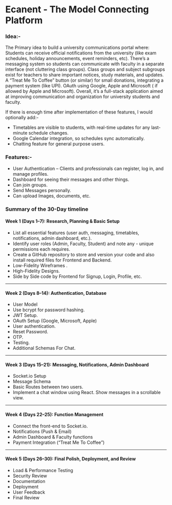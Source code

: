 # Ecanent - The Model Connecting Platform

### Idea:-

The Primary idea to build a university communications portal where:
Students can receive official notifications from the university (like exam schedules, holiday announcements, event reminders, etc).
There’s a messaging system so students can communicate with faculty in a separate interface (not cluttering class groups).
Class groups and subject subgroups exist for teachers to share important notices, study materials, and updates.
A “Treat Me To Coffee” button (or similar) for small donations, integrating a payment system (like UPI).
OAuth using Google, Apple  and Microsoft ( if allowed by Apple and Microsoft).
Overall, it’s a full-stack application aimed at improving communication and organization for university students and faculty.

If there is enough time after implementation of these features, I would optionally add:-


 - Timetables are visible to students, with real-time updates for any last-minute schedule changes.
 - Google Calendar integration, so schedules sync automatically.
 - Chatting feature for general purpose users.

### Features:-
- User Authentication – Clients and professionals can register, log in, and manage profiles.
- Dashboard for seeing their messages and other things.
- Can join groups.
- Send Messages personally.
- Can upload Images, documents, etc.




### Summary of the 30-Day timeline
#### Week 1 (Days 1–7): Research, Planning & Basic Setup
- List all essential features (user auth, messaging, timetables, notifications, admin dashboard, etc.).
- Identify user roles (Admin, Faculty, Student) and note any - unique permissions each requires.
- Create a GitHub repository to store and version your code and also install required files for Frontend and Backend.
- Low-Fidelity Wireframes .
- High-Fidelity Designs.
- Side by Side code by Frontend for Signup, Login, Profile, etc.

---

#### Week 2 (Days 8–14): Authentication, Database
- User Model
- Use bcrypt for password hashing.
- JWT Setup.
- OAuth Setup (Google, Microsoft, Apple)
- User authentication.
- Reset Password.
- OTP.
- Testing.
- Additional Schemas For Chat.

---

#### Week 3 (Days 15–21): Messaging, Notifications, Admin Dashboard
- Socket.io Setup
- Message Schema
- Basic Routes between two users.
- Implement a chat window using React. Show messages in a scrollable view.

---

#### Week 4 (Days 22–25): Function Management
- Connect the front-end to Socket.io.
- Notifications (Push & Email)
- Admin Dashboard & Faculty functions
- Payment Integration (“Treat Me To Coffee”)

---

#### Week 5 (Days 26–30): Final Polish, Deployment, and Review
- Load & Performance Testing
- Security Review
- Documentation
- Deployment 
- User Feedback 
- Final Review


